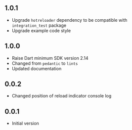 ## 1.0.1

- Upgrade `hotreloader` dependency to be compatible with `integration_test` package
- Upgrade example code style

## 1.0.0

- Raise Dart minimum SDK version 2.14
- Changed from `pedantic` to `lints`
- Updated documentation

## 0.0.2

- Changed position of reload indicator console log

## 0.0.1

- Initial version
